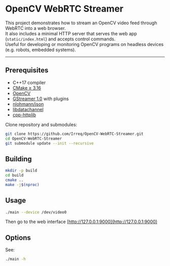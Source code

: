 # OpenCV WebRTC Streamer

This project demonstrates how to stream an OpenCV video feed through WebRTC into a web browser.  
It also includes a minimal HTTP server that serves the web app (`static/index.html`) and accepts control commands.  
Useful for developing or monitoring OpenCV programs on headless devices (e.g. robots, embedded systems).

---

## Prerequisites

- C++17 compiler
- [CMake ≥ 3.16](https://cmake.org/)
- [OpenCV](https://opencv.org/)
- [GStreamer 1.0](https://gstreamer.freedesktop.org/) with plugins
- [nlohmann/json](https://github.com/nlohmann/json)
- [libdatachannel](https://github.com/paullouisageneau/libdatachannel)
- [cpp-httplib](https://github.com/yhirose/cpp-httplib)

Clone repository and submodules:

```bash
git clone https://github.com/Irreq/OpenCV-WebRTC-Streamer.git
cd OpenCV-WebRTC-Streamer
git submodule update --init --recursive
```

## Building

```bash
mkdir -p build
cd build
cmake ..
make -j$(nproc)
```

## Usage

```bash
./main --device /dev/video0
```

Then go to the web interface [http://127.0.0.1:9000](http://127.0.0.1:9000)

## Options

See:

```bash
./main -h
```